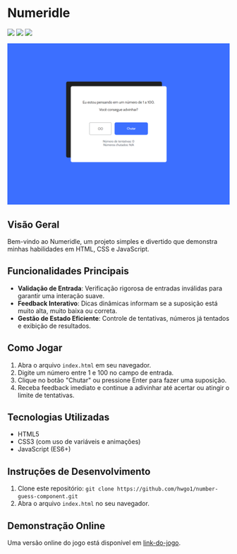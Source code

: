 # Numeridle
<div>
<img src="https://img.shields.io/badge/JavaScript-F7DF1E?style=for-the-badge&logo=javascript&logoColor=black">
<img src="https://img.shields.io/badge/HTML5-E34F26?style=for-the-badge&logo=html5&logoColor=white">
<img src="https://img.shields.io/badge/CSS3-1572B6?style=for-the-badge&logo=css3&logoColor=white">
</div>

![Game](img/numeridle.png)

## Visão Geral

Bem-vindo ao Numeridle, um projeto simples e divertido que demonstra minhas habilidades em HTML, CSS e JavaScript.

## Funcionalidades Principais

- **Validação de Entrada**: Verificação rigorosa de entradas inválidas para garantir uma interação suave.
- **Feedback Interativo**: Dicas dinâmicas informam se a suposição está muito alta, muito baixa ou correta.
- **Gestão de Estado Eficiente**: Controle de tentativas, números já tentados e exibição de resultados.

## Como Jogar

1. Abra o arquivo `index.html` em seu navegador.
2. Digite um número entre 1 e 100 no campo de entrada.
3. Clique no botão "Chutar" ou pressione Enter para fazer uma suposição.
4. Receba feedback imediato e continue a adivinhar até acertar ou atingir o limite de tentativas.

## Tecnologias Utilizadas

- HTML5
- CSS3 (com uso de variáveis e animações)
- JavaScript (ES6+)

## Instruções de Desenvolvimento

1. Clone este repositório: `git clone https://github.com/hwgo1/number-guess-component.git`
2. Abra o arquivo `index.html` no seu navegador.

## Demonstração Online

Uma versão online do jogo está disponível em [link-do-jogo](https://hwgo1.github.io/number-guess-component/).

